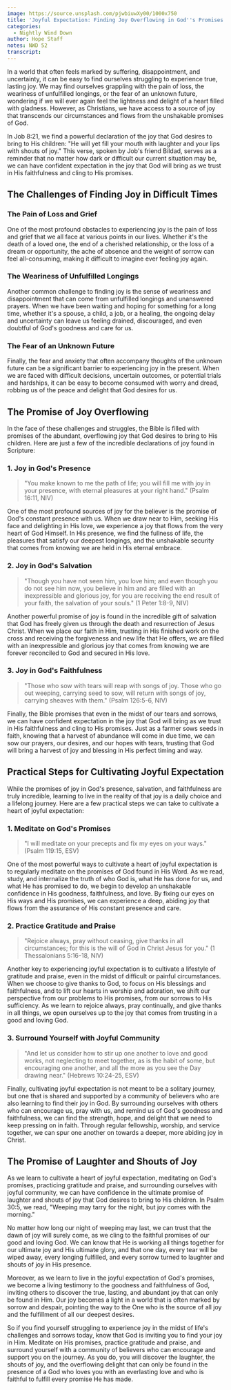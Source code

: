 ```yaml
---
image: https://source.unsplash.com/pjwbiuwXy00/1000x750
title: 'Joyful Expectation: Finding Joy Overflowing in God''s Promises'
categories:
  - Nightly Wind Down
author: Hope Staff
notes: NWD 52
transcript:
---
```

In a world that often feels marked by suffering, disappointment, and uncertainty, it can be easy to find ourselves struggling to experience true, lasting joy. We may find ourselves grappling with the pain of loss, the weariness of unfulfilled longings, or the fear of an unknown future, wondering if we will ever again feel the lightness and delight of a heart filled with gladness. However, as Christians, we have access to a source of joy that transcends our circumstances and flows from the unshakable promises of God.

In Job 8:21, we find a powerful declaration of the joy that God desires to bring to His children: "He will yet fill your mouth with laughter and your lips with shouts of joy." This verse, spoken by Job's friend Bildad, serves as a reminder that no matter how dark or difficult our current situation may be, we can have confident expectation in the joy that God will bring as we trust in His faithfulness and cling to His promises.

## The Challenges of Finding Joy in Difficult Times

### The Pain of Loss and Grief

One of the most profound obstacles to experiencing joy is the pain of loss and grief that we all face at various points in our lives. Whether it's the death of a loved one, the end of a cherished relationship, or the loss of a dream or opportunity, the ache of absence and the weight of sorrow can feel all-consuming, making it difficult to imagine ever feeling joy again.

### The Weariness of Unfulfilled Longings

Another common challenge to finding joy is the sense of weariness and disappointment that can come from unfulfilled longings and unanswered prayers. When we have been waiting and hoping for something for a long time, whether it's a spouse, a child, a job, or a healing, the ongoing delay and uncertainty can leave us feeling drained, discouraged, and even doubtful of God's goodness and care for us.

### The Fear of an Unknown Future

Finally, the fear and anxiety that often accompany thoughts of the unknown future can be a significant barrier to experiencing joy in the present. When we are faced with difficult decisions, uncertain outcomes, or potential trials and hardships, it can be easy to become consumed with worry and dread, robbing us of the peace and delight that God desires for us.

## The Promise of Joy Overflowing

In the face of these challenges and struggles, the Bible is filled with promises of the abundant, overflowing joy that God desires to bring to His children. Here are just a few of the incredible declarations of joy found in Scripture:

### 1\. Joy in God's Presence

> "You make known to me the path of life; you will fill me with joy in your presence, with eternal pleasures at your right hand." (Psalm 16:11, NIV)

One of the most profound sources of joy for the believer is the promise of God's constant presence with us. When we draw near to Him, seeking His face and delighting in His love, we experience a joy that flows from the very heart of God Himself. In His presence, we find the fullness of life, the pleasures that satisfy our deepest longings, and the unshakable security that comes from knowing we are held in His eternal embrace.

### 2\. Joy in God's Salvation

> "Though you have not seen him, you love him; and even though you do not see him now, you believe in him and are filled with an inexpressible and glorious joy, for you are receiving the end result of your faith, the salvation of your souls." (1 Peter 1:8-9, NIV)

Another powerful promise of joy is found in the incredible gift of salvation that God has freely given us through the death and resurrection of Jesus Christ. When we place our faith in Him, trusting in His finished work on the cross and receiving the forgiveness and new life that He offers, we are filled with an inexpressible and glorious joy that comes from knowing we are forever reconciled to God and secured in His love.

### 3\. Joy in God's Faithfulness

> "Those who sow with tears will reap with songs of joy. Those who go out weeping, carrying seed to sow, will return with songs of joy, carrying sheaves with them." (Psalm 126:5-6, NIV)

Finally, the Bible promises that even in the midst of our tears and sorrows, we can have confident expectation in the joy that God will bring as we trust in His faithfulness and cling to His promises. Just as a farmer sows seeds in faith, knowing that a harvest of abundance will come in due time, we can sow our prayers, our desires, and our hopes with tears, trusting that God will bring a harvest of joy and blessing in His perfect timing and way.

## Practical Steps for Cultivating Joyful Expectation

While the promises of joy in God's presence, salvation, and faithfulness are truly incredible, learning to live in the reality of that joy is a daily choice and a lifelong journey. Here are a few practical steps we can take to cultivate a heart of joyful expectation:

### 1\. Meditate on God's Promises

> "I will meditate on your precepts and fix my eyes on your ways." (Psalm 119:15, ESV)

One of the most powerful ways to cultivate a heart of joyful expectation is to regularly meditate on the promises of God found in His Word. As we read, study, and internalize the truth of who God is, what He has done for us, and what He has promised to do, we begin to develop an unshakable confidence in His goodness, faithfulness, and love. By fixing our eyes on His ways and His promises, we can experience a deep, abiding joy that flows from the assurance of His constant presence and care.

### 2\. Practice Gratitude and Praise

> "Rejoice always, pray without ceasing, give thanks in all circumstances; for this is the will of God in Christ Jesus for you." (1 Thessalonians 5:16-18, NIV)

Another key to experiencing joyful expectation is to cultivate a lifestyle of gratitude and praise, even in the midst of difficult or painful circumstances. When we choose to give thanks to God, to focus on His blessings and faithfulness, and to lift our hearts in worship and adoration, we shift our perspective from our problems to His promises, from our sorrows to His sufficiency. As we learn to rejoice always, pray continually, and give thanks in all things, we open ourselves up to the joy that comes from trusting in a good and loving God.

### 3\. Surround Yourself with Joyful Community

> "And let us consider how to stir up one another to love and good works, not neglecting to meet together, as is the habit of some, but encouraging one another, and all the more as you see the Day drawing near." (Hebrews 10:24-25, ESV)

Finally, cultivating joyful expectation is not meant to be a solitary journey, but one that is shared and supported by a community of believers who are also learning to find their joy in God. By surrounding ourselves with others who can encourage us, pray with us, and remind us of God's goodness and faithfulness, we can find the strength, hope, and delight that we need to keep pressing on in faith. Through regular fellowship, worship, and service together, we can spur one another on towards a deeper, more abiding joy in Christ.

## The Promise of Laughter and Shouts of Joy

As we learn to cultivate a heart of joyful expectation, meditating on God's promises, practicing gratitude and praise, and surrounding ourselves with joyful community, we can have confidence in the ultimate promise of laughter and shouts of joy that God desires to bring to His children. In Psalm 30:5, we read, "Weeping may tarry for the night, but joy comes with the morning."

No matter how long our night of weeping may last, we can trust that the dawn of joy will surely come, as we cling to the faithful promises of our good and loving God. We can know that He is working all things together for our ultimate joy and His ultimate glory, and that one day, every tear will be wiped away, every longing fulfilled, and every sorrow turned to laughter and shouts of joy in His presence.

Moreover, as we learn to live in the joyful expectation of God's promises, we become a living testimony to the goodness and faithfulness of God, inviting others to discover the true, lasting, and abundant joy that can only be found in Him. Our joy becomes a light in a world that is often marked by sorrow and despair, pointing the way to the One who is the source of all joy and the fulfillment of all our deepest desires.

So if you find yourself struggling to experience joy in the midst of life's challenges and sorrows today, know that God is inviting you to find your joy in Him. Meditate on His promises, practice gratitude and praise, and surround yourself with a community of believers who can encourage and support you on the journey. As you do, you will discover the laughter, the shouts of joy, and the overflowing delight that can only be found in the presence of a God who loves you with an everlasting love and who is faithful to fulfill every promise He has made.